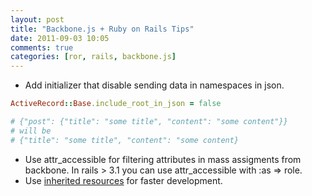 ```yaml
---
layout: post
title: "Backbone.js + Ruby on Rails Tips"
date: 2011-09-03 10:05
comments: true
categories: [ror, rails, backbone.js]
---
```

<!-- more -->

* Add initializer that disable sending data in namespaces in json.
``` ruby
ActiveRecord::Base.include_root_in_json = false

# {"post": {"title": "some title", "content": "some content"}}
# will be
# {"title": "some title", "content": "some content}
```
* Use attr_accessible for filtering attributes in mass assigments from backbone. In rails > 3.1 you can use attr_accessible with :as => role.
* Use [inherited resources](https://github.com/josevalim/inherited_resources) for faster development.
